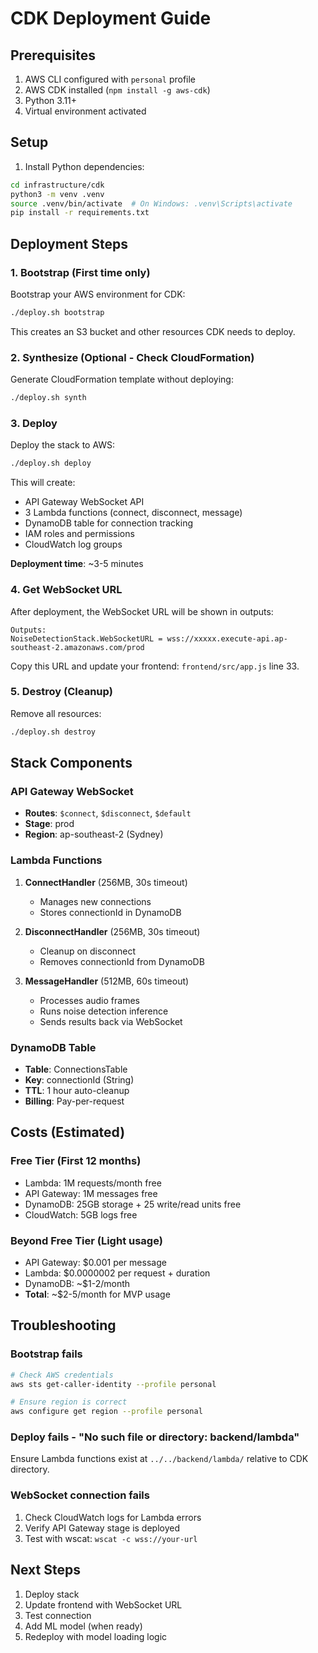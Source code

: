 # CDK Deployment Guide

## Prerequisites

1. AWS CLI configured with `personal` profile
2. AWS CDK installed (`npm install -g aws-cdk`)
3. Python 3.11+
4. Virtual environment activated

## Setup

1. Install Python dependencies:
```bash
cd infrastructure/cdk
python3 -m venv .venv
source .venv/bin/activate  # On Windows: .venv\Scripts\activate
pip install -r requirements.txt
```

## Deployment Steps

### 1. Bootstrap (First time only)
Bootstrap your AWS environment for CDK:
```bash
./deploy.sh bootstrap
```

This creates an S3 bucket and other resources CDK needs to deploy.

### 2. Synthesize (Optional - Check CloudFormation)
Generate CloudFormation template without deploying:
```bash
./deploy.sh synth
```

### 3. Deploy
Deploy the stack to AWS:
```bash
./deploy.sh deploy
```

This will create:
- API Gateway WebSocket API
- 3 Lambda functions (connect, disconnect, message)
- DynamoDB table for connection tracking
- IAM roles and permissions
- CloudWatch log groups

**Deployment time**: ~3-5 minutes

### 4. Get WebSocket URL
After deployment, the WebSocket URL will be shown in outputs:
```
Outputs:
NoiseDetectionStack.WebSocketURL = wss://xxxxx.execute-api.ap-southeast-2.amazonaws.com/prod
```

Copy this URL and update your frontend: `frontend/src/app.js` line 33.

### 5. Destroy (Cleanup)
Remove all resources:
```bash
./deploy.sh destroy
```

## Stack Components

### API Gateway WebSocket
- **Routes**: `$connect`, `$disconnect`, `$default`
- **Stage**: prod
- **Region**: ap-southeast-2 (Sydney)

### Lambda Functions
1. **ConnectHandler** (256MB, 30s timeout)
   - Manages new connections
   - Stores connectionId in DynamoDB

2. **DisconnectHandler** (256MB, 30s timeout)
   - Cleanup on disconnect
   - Removes connectionId from DynamoDB

3. **MessageHandler** (512MB, 60s timeout)
   - Processes audio frames
   - Runs noise detection inference
   - Sends results back via WebSocket

### DynamoDB Table
- **Table**: ConnectionsTable
- **Key**: connectionId (String)
- **TTL**: 1 hour auto-cleanup
- **Billing**: Pay-per-request

## Costs (Estimated)

### Free Tier (First 12 months)
- Lambda: 1M requests/month free
- API Gateway: 1M messages free
- DynamoDB: 25GB storage + 25 write/read units free
- CloudWatch: 5GB logs free

### Beyond Free Tier (Light usage)
- API Gateway: $0.001 per message
- Lambda: $0.0000002 per request + duration
- DynamoDB: ~$1-2/month
- **Total**: ~$2-5/month for MVP usage

## Troubleshooting

### Bootstrap fails
```bash
# Check AWS credentials
aws sts get-caller-identity --profile personal

# Ensure region is correct
aws configure get region --profile personal
```

### Deploy fails - "No such file or directory: backend/lambda"
Ensure Lambda functions exist at `../../backend/lambda/` relative to CDK directory.

### WebSocket connection fails
1. Check CloudWatch logs for Lambda errors
2. Verify API Gateway stage is deployed
3. Test with wscat: `wscat -c wss://your-url`

## Next Steps

1. Deploy stack
2. Update frontend with WebSocket URL
3. Test connection
4. Add ML model (when ready)
5. Redeploy with model loading logic
